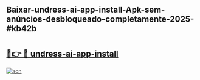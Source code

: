 ## Baixar-undress-ai-app-install-Apk-sem-anúncios-desbloqueado-completamente-2025-#kb42b

# <h2><a href="https://ainizakaria.my?title=undress-ai-app-install&ref=22M">🔗👉 🔴 undress-ai-app-install</a></h2>

[![acn](https://github.com/user-attachments/assets/0f9c940e-d8b0-45ae-aac7-cd30a18b3e1c)](https://ainizakaria.my?title=undress-ai-app-install&ref=22M)

